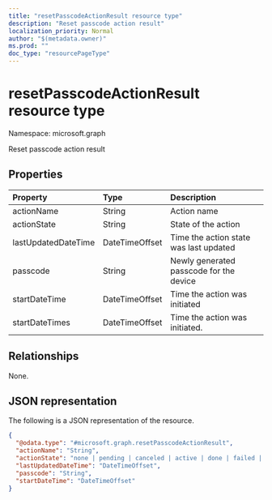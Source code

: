 ```yaml
---
title: "resetPasscodeActionResult resource type"
description: "Reset passcode action result"
localization_priority: Normal
author: "$(metadata.owner)"
ms.prod: ""
doc_type: "resourcePageType"
---
```


# resetPasscodeActionResult resource type

Namespace: microsoft.graph

Reset passcode action result

## Properties

| Property            | Type           | Description                             |
| :------------------ | :------------- | :-------------------------------------- |
| actionName          | String         | Action name                             |
| actionState         | String         | State of the action                     |
| lastUpdatedDateTime | DateTimeOffset | Time the action state was last updated  |
| passcode            | String         | Newly generated passcode for the device |
| startDateTime       | DateTimeOffset | Time the action was initiated           |
| startDateTimes      | DateTimeOffset | Time the action was initiated.          |

## Relationships

None.

## JSON representation

The following is a JSON representation of the resource.

<!-- {
  "blockType": "resource",
  "@odata.type": "microsoft.graph.resetPasscodeActionResult",
}
-->

```json
{
  "@odata.type": "#microsoft.graph.resetPasscodeActionResult",
  "actionName": "String",
  "actionState": "none | pending | canceled | active | done | failed | notSupported",
  "lastUpdatedDateTime": "DateTimeOffset",
  "passcode": "String",
  "startDateTime": "DateTimeOffset"
}
```